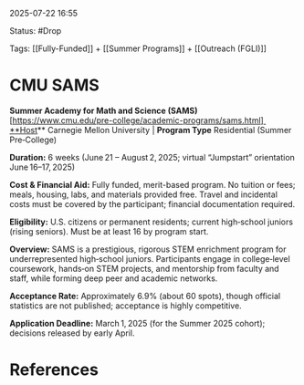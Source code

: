 2025-07-22 16:55

Status: #Drop

Tags: [[Fully-Funded]] + [[Summer Programs]] + [[Outreach (FGLI)]]


# CMU SAMS

**Summer Academy for Math and Science (SAMS)** [https://www.cmu.edu/pre-college/academic-programs/sams.html] **Host** Carnegie Mellon University | **Program Type** Residential (Summer Pre‑College)

**Duration:** 6 weeks (June 21 – August 2, 2025; virtual “Jumpstart” orientation June 16–17, 2025)

**Cost & Financial Aid:** Fully funded, merit-based program. No tuition or fees; meals, housing, labs, and materials provided free. Travel and incidental costs must be covered by the participant; financial documentation required.

**Eligibility:** U.S. citizens or permanent residents; current high‑school juniors (rising seniors). Must be at least 16 by program start.

**Overview:** SAMS is a prestigious, rigorous STEM enrichment program for underrepresented high‑school juniors. Participants engage in college‑level coursework, hands‑on STEM projects, and mentorship from faculty and staff, while forming deep peer and academic networks.

**Acceptance Rate:** Approximately 6.9% (about 60 spots), though official statistics are not published; acceptance is highly competitive.

**Application Deadline:** March 1, 2025 (for the Summer 2025 cohort); decisions released by early April.



# References
